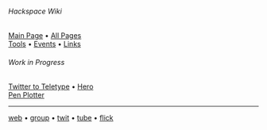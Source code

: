###### Hackspace Wiki

[Main Page](https://github.com/snhack/snhack.github.com/wiki) • [All Pages](_pages)  
[Tools](Tools) • [Events](Events) • [Links](Links)

###### Work in Progress

[Twitter to Teletype](Twitter-to-Teletype) • [Hero](Hero)  
[Pen Plotter](Pen-plotter)



---

[web] • [group] • [twit] • [tube] • [flick]

[web]: http://swindon.hackspace.org.uk/
[group]: http://groups.google.com/group/swindon-hackspace
[twit]: http://twitter.com/snhack
[tube]: http://www.youtube.com/user/snhackspace
[flick]: https://www.flickr.com/groups/swindon-hackspace/
[book]: https://www.facebook.com/swindon.hackspace
[git]: https://github.com/snhack